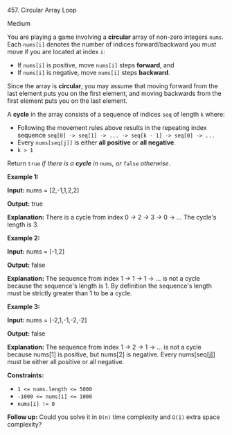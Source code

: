 ﻿457\. Circular Array Loop

Medium

You are playing a game involving a **circular** array of non-zero integers `nums`. Each `nums[i]` denotes the number of indices forward/backward you must move if you are located at index `i`:

*   If `nums[i]` is positive, move `nums[i]` steps **forward**, and
*   If `nums[i]` is negative, move `nums[i]` steps **backward**.

Since the array is **circular**, you may assume that moving forward from the last element puts you on the first element, and moving backwards from the first element puts you on the last element.

A **cycle** in the array consists of a sequence of indices `seq` of length `k` where:

*   Following the movement rules above results in the repeating index sequence `seq[0] -> seq[1] -> ... -> seq[k - 1] -> seq[0] -> ...`
*   Every `nums[seq[j]]` is either **all positive** or **all negative**.
*   `k > 1`

Return `true` _if there is a **cycle** in_ `nums`_, or_ `false` _otherwise_.

**Example 1:**

**Input:** nums = [2,-1,1,2,2]

**Output:** true

**Explanation:** There is a cycle from index 0 -> 2 -> 3 -> 0 -> ... The cycle's length is 3.

**Example 2:**

**Input:** nums = [-1,2]

**Output:** false

**Explanation:** The sequence from index 1 -> 1 -> 1 -> ... is not a cycle because the sequence's length is 1. By definition the sequence's length must be strictly greater than 1 to be a cycle.

**Example 3:**

**Input:** nums = [-2,1,-1,-2,-2]

**Output:** false

**Explanation:** The sequence from index 1 -> 2 -> 1 -> ... is not a cycle because nums[1] is positive, but nums[2] is negative. Every nums[seq[j]] must be either all positive or all negative.

**Constraints:**

*   `1 <= nums.length <= 5000`
*   `-1000 <= nums[i] <= 1000`
*   `nums[i] != 0`

**Follow up:** Could you solve it in `O(n)` time complexity and `O(1)` extra space complexity?